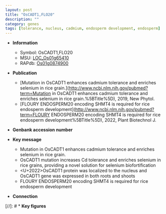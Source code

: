 ```yaml
---
layout: post
title: "OsCADT1,FLO20"
description: ""
category: genes
tags: [tolerance, nucleus, cadmium, endosperm development, endosperm]
---
```


* **Information**  
    + Symbol: OsCADT1,FLO20  
    + MSU: [LOC_Os01g65410](http://rice.uga.edu/cgi-bin/ORF_infopage.cgi?orf=LOC_Os01g65410)  
    + RAPdb: [Os01g0874900](http://rapdb.dna.affrc.go.jp/viewer/gbrowse_details/irgsp1?name=Os01g0874900)  

* **Publication**  
    + [Mutation in OsCADT1 enhances cadmium tolerance and enriches selenium in rice grain.](http://www.ncbi.nlm.nih.gov/pubmed?term=Mutation in OsCADT1 enhances cadmium tolerance and enriches selenium in rice grain.%5BTitle%5D), 2019, New Phytol.
    + [FLOURY ENDOSPERM20 encoding SHMT4 is required for rice endosperm development](http://www.ncbi.nlm.nih.gov/pubmed?term=FLOURY ENDOSPERM20 encoding SHMT4 is required for rice endosperm development%5BTitle%5D), 2022, Plant Biotechnol J.

* **Genbank accession number**  

* **Key message**  
    + Mutation in OsCADT1 enhances cadmium tolerance and enriches selenium in rice grain.
    + OsCADT1 mutation increases Cd tolerance and enriches selenium in rice grains, providing a novel solution for selenium biofortification
    + <U+2022>OsCADT1 protein was localized to the nucleus and OsCADT1 gene was expressed in both roots and shoots
    + FLOURY ENDOSPERM20 encoding SHMT4 is required for rice endosperm development

* **Connection**  

[//]: # * **Key figures**  


